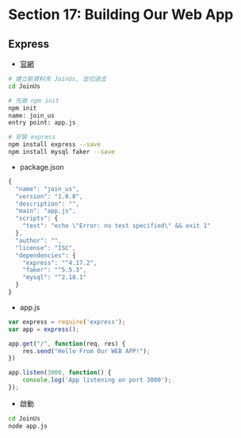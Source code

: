 # Section 17: Building Our Web App

## Express

- [官網](https://expressjs.com/)

```sh
# 建立新資料夾 JoinUs, 並切過去
cd JoinUs

# 先做 npm init
npm init
name: join_us
entry point: app.js

# 安裝 express
npm install express --save
npm install mysql faker --save

```

- package.json

```js
{
  "name": "join_us",
  "version": "1.0.0",
  "description": "",
  "main": "app.js",
  "scripts": {
    "test": "echo \"Error: no test specified\" && exit 1"
  },
  "author": "",
  "license": "ISC",
  "dependencies": {
    "express": "^4.17.2",
    "faker": "^5.5.3",
    "mysql": "^2.18.1"
  }
}
```

- app.js

```js
var express = require('express');
var app = express();

app.get("/", function(req, res) {
	res.send("Hello From Our WEB APP!");
})

app.listen(3000, function() {
	console.log('App listening on port 3000');
});
```

- 啟動

```sh
cd JoinUs
node app.js
```
